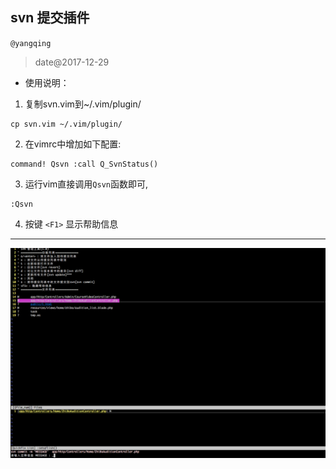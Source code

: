 ## svn 提交插件
`@yangqing`
> date@2017-12-29

* 使用说明：
 1. 复制svn.vim到~/.vim/plugin/
 ```
 cp svn.vim ~/.vim/plugin/
 ```
 2. 在vimrc中增加如下配置:
 ```
 command! Qsvn :call Q_SvnStatus()
 ```
 3. 运行vim直接调用`Qsvn`函数即可,
 ```
 :Qsvn
 ```
 4. 按键 `<F1>` 显示帮助信息
 ---
![image](https://raw.githubusercontent.com/yangqingking/vim_svn/master/WX20180322-160144.png)
